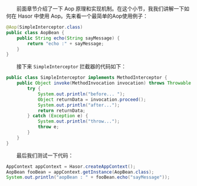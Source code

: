 &emsp;&emsp;前面章节介绍了一下 Aop 原理和实现机制。在这个小节，我我们讲解一下如何在 Hasor 中使用 Aop。先来看一个最简单的Aop使用例子：
```java
@Aop(SimpleInterceptor.class)
public class AopBean {
    public String echo(String sayMessage) {
        return "echo :" + sayMessage;
    }
}
```

&emsp;&emsp;接下来 `SimpleInterceptor` 拦截器的代码如下：
```java
public class SimpleInterceptor implements MethodInterceptor {
    public Object invoke(MethodInvocation invocation) throws Throwable {
        try {
            System.out.println("before... ");
            Object returnData = invocation.proceed();
            System.out.println("after...");
            return returnData;
        } catch (Exception e) {
            System.out.println("throw...");
            throw e;
        }
    }
}
```

&emsp;&emsp;最后我们测试一下代码：
```java
AppContext appContext = Hasor.createAppContext();
AopBean fooBean = appContext.getInstance(AopBean.class);
System.out.println("aopBean : " + fooBean.echo("sayMessage"));
```